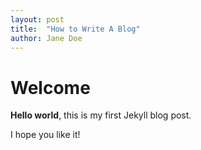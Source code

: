 ```yaml
---
layout: post
title:  "How to Write A Blog"
author: Jane Doe
---
```


# Welcome

**Hello world**, this is my first Jekyll blog post.

I hope you like it!
